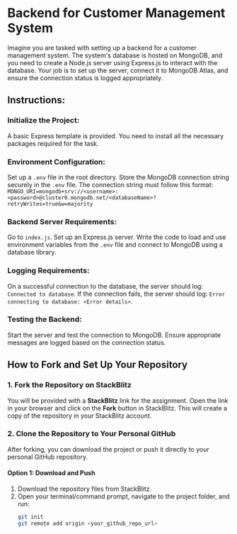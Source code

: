 # Backend for Customer Management System

Imagine you are tasked with setting up a backend for a customer management system. The system's database is hosted on MongoDB, and you need to create a Node.js server using Express.js to interact with the database. Your job is to set up the server, connect it to MongoDB Atlas, and ensure the connection status is logged appropriately.

## Instructions:

### Initialize the Project:
A basic Express template is provided. You need to install all the necessary packages required for the task.

### Environment Configuration:
Set up a `.env` file in the root directory. Store the MongoDB connection string securely in the `.env` file. The connection string must follow this format:  
`MONGO_URI=mongodb+srv://<username>:<password>@cluster0.mongodb.net/<databaseName>?retryWrites=true&w=majority`

### Backend Server Requirements:
Go to `index.js`. Set up an Express.js server. Write the code to load and use environment variables from the `.env` file and connect to MongoDB using a database library.

### Logging Requirements:
On a successful connection to the database, the server should log: `Connected to database`. If the connection fails, the server should log: `Error connecting to database: <Error details>`.

### Testing the Backend:
Start the server and test the connection to MongoDB. Ensure appropriate messages are logged based on the connection status.

## How to Fork and Set Up Your Repository

### 1. Fork the Repository on StackBlitz
You will be provided with a **StackBlitz** link for the assignment. Open the link in your browser and click on the **Fork** button in StackBlitz. This will create a copy of the repository in your StackBlitz account.

### 2. Clone the Repository to Your Personal GitHub
After forking, you can download the project or push it directly to your personal GitHub repository.

#### Option 1: Download and Push
1. Download the repository files from StackBlitz.  
2. Open your terminal/command prompt, navigate to the project folder, and run:  
   ```bash
   git init
   git remote add origin <your_github_repo_url>
